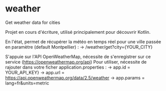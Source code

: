 # weather
Get weather data for cities

Projet en cours d'écriture, utilisé principalement pour découvrir Kotlin.

En l'état, permet de récupérer la météo en temps réel pour une ville passée en paramètre (default Montpellier) :
 -> /weather/get?city={YOUR_CITY}
 
 S'appuie sur l'API OpenWeatherMap, nécessite de s'enregistrer sur ce service (https://openweathermap.org/api)
 Pour utiliser, nécessite de rajouter dans votre ficher application.properties :
-> app.id = YOUR_API_KEY}
-> app.url = https://api.openweathermap.org/data/2.5/weather
-> app.params = lang=fr&units=metric
